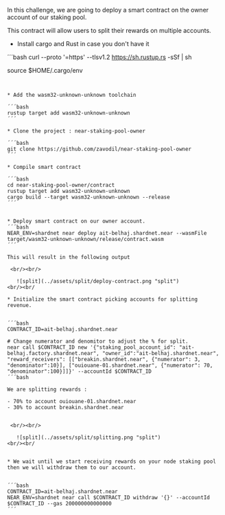 
In this challenge, we are going to  deploy a smart contract on the owner account of our staking pool.

This contract will allow users to split their rewards on multiple accounts.


* Install cargo and Rust in case you don't have it

´´´bash
curl --proto '=https' --tlsv1.2 https://sh.rustup.rs -sSf | sh

source $HOME/.cargo/env
```


* Add the wasm32-unknown-unknown toolchain

´´´bash
rustup target add wasm32-unknown-unknown
´´´

* Clone the project : near-staking-pool-owner

´´´bash
git clone https://github.com/zavodil/near-staking-pool-owner
´´´

* Compile smart contract

´´´bash
cd near-staking-pool-owner/contract
rustup target add wasm32-unknown-unknown
cargo build --target wasm32-unknown-unknown --release
´´´


* Deploy smart contract on our owner account.
´´´bash
NEAR_ENV=shardnet near deploy ait-belhaj.shardnet.near --wasmFile target/wasm32-unknown-unknown/release/contract.wasm
´´´

This will result in the following output

 <br/><br/>

   ![split](../assets/split/deploy-contract.png "split")
<br/><br/

* Initialize the smart contract picking accounts for splitting revenue.


´´´bash
CONTRACT_ID=ait-belhaj.shardnet.near

# Change numerator and denomitor to adjust the % for split.
near call $CONTRACT_ID new '{"staking_pool_account_id": "ait-belhaj.factory.shardnet.near", "owner_id":"ait-belhaj.shardnet.near", "reward_receivers": [["breakin.shardnet.near", {"numerator": 3, "denominator":10}], ["ouiouane-01.shardnet.near", {"numerator": 70, "denominator":100}]]}' --accountId $CONTRACT_ID
´´´bash

We are splitting rewards :

- 70% to account ouiouane-01.shardnet.near
- 30% to account breakin.shardnet.near


 <br/><br/>

   ![split](../assets/split/splitting.png "split")
<br/><br/


* We wait until we start receiving rewards on your node staking pool then we will withdraw them to our account.


´´´bash
CONTRACT_ID=ait-belhaj.shardnet.near
NEAR_ENV=shardnet near call $CONTRACT_ID withdraw '{}' --accountId $CONTRACT_ID --gas 200000000000000
´´´



